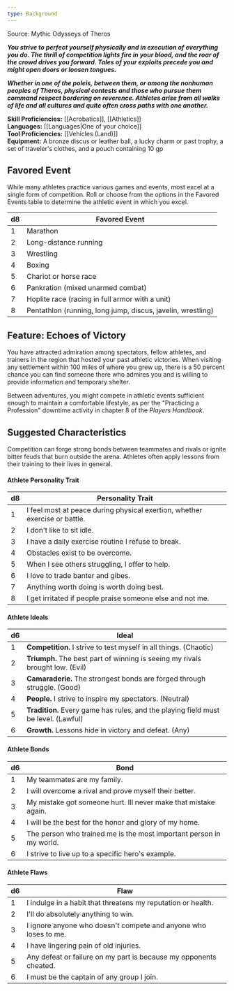 ```yaml
---
type: Background
---
```

Source: Mythic Odysseys of Theros

**_You strive to perfect yourself physically and in execution of everything you do. The thrill of competition lights fire in your blood, and the roar of the crowd drives you forward. Tales of your exploits precede you and might open doors or loosen tongues._**

**_Whether in one of the poleis, between them, or among the nonhuman peoples of Theros, physical contests and those who pursue them command respect bordering on reverence. Athletes arise from all walks of life and all cultures and quite often cross paths with one another._**

**Skill Proficiencies:** [[Acrobatics]], [[Athletics]]  
**Languages:** [[Languages|One of your choice]]  
**Tool Proficiencies:** [[Vehicles (Land)]]  
**Equipment:** A bronze discus or leather ball, a lucky charm or past trophy, a set of traveler's clothes, and a pouch containing 10 gp

## Favored Event

While many athletes practice various games and events, most excel at a single form of competition. Roll or choose from the options in the Favored Events table to determine the athletic event in which you excel.

|d8|Favored Event|
|---|---|
|1|Marathon|
|2|Long-distance running|
|3|Wrestling|
|4|Boxing|
|5|Chariot or horse race|
|6|Pankration (mixed unarmed combat)|
|7|Hoplite race (racing in full armor with a unit)|
|8|Pentathlon (running, long jump, discus, javelin, wrestling)|

## Feature: Echoes of Victory

You have attracted admiration among spectators, fellow athletes, and trainers in the region that hosted your past athletic victories. When visiting any settlement within 100 miles of where you grew up, there is a 50 percent chance you can find someone there who admires you and is willing to provide information and temporary shelter.

Between adventures, you might compete in athletic events sufficient enough to maintain a comfortable lifestyle, as per the "Practicing a Profession" downtime activity in chapter 8 of the _Players Handbook_.

## Suggested Characteristics

Competition can forge strong bonds between teammates and rivals or ignite bitter feuds that burn outside the arena. Athletes often apply lessons from their training to their lives in general.

#### **Athlete Personality Trait**

|d8|Personality Trait|
|---|---|
|1|I feel most at peace during physical exertion, whether exercise or battle.|
|2|I don't like to sit idle.|
|3|I have a daily exercise routine I refuse to break.|
|4|Obstacles exist to be overcome.|
|5|When I see others struggling, I offer to help.|
|6|I love to trade banter and gibes.|
|7|Anything worth doing is worth doing best.|
|8|I get irritated if people praise someone else and not me.|

#### **Athlete Ideals**

|d6|Ideal|
|---|---|
|1|**Competition.** I strive to test myself in all things. (Chaotic)|
|2|**Triumph.** The best part of winning is seeing my rivals brought low. (Evil)|
|3|**Camaraderie.** The strongest bonds are forged through struggle. (Good)|
|4|**People.** I strive to inspire my spectators. (Neutral)|
|5|**Tradition.** Every game has rules, and the playing field must be level. (Lawful)|
|6|**Growth.** Lessons hide in victory and defeat. (Any)|

#### **Athlete Bonds**

|d6|Bond|
|---|---|
|1|My teammates are my family.|
|2|I will overcome a rival and prove myself their better.|
|3|My mistake got someone hurt. Ill never make that mistake again.|
|4|I will be the best for the honor and glory of my home.|
|5|The person who trained me is the most important person in my world.|
|6|I strive to live up to a specific hero's example.|

#### **Athlete Flaws**

|d6|Flaw|
|---|---|
|1|I indulge in a habit that threatens my reputation or health.|
|2|I'll do absolutely anything to win.|
|3|I ignore anyone who doesn't compete and anyone who loses to me.|
|4|I have lingering pain of old injuries.|
|5|Any defeat or failure on my part is because my opponents cheated.|
|6|I must be the captain of any group I join.|